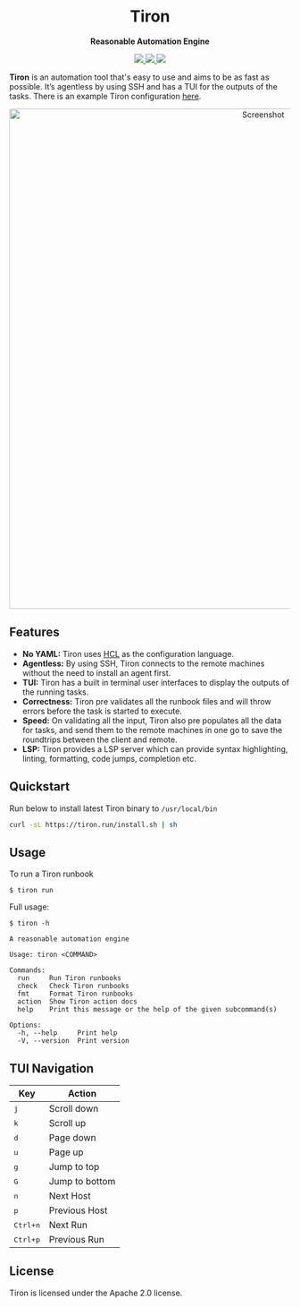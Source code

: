 <div align="center">
  
  # Tiron
  
  **Reasonable Automation Engine**
</div>

<div align="center">
  <a href="https://github.com/lapce/tiron/actions/workflows/ci.yml" target="_blank">
    <img src="https://github.com/lapce/tiron/actions/workflows/ci.yml/badge.svg" />
  </a>
  <a href="https://discord.gg/GK4uSQMT4X" target="_blank">
    <img src="https://img.shields.io/discord/946858761413328946?logo=discord" />
  </a>
  <a href="https://github.com/lapce/tiron/releases" target="_blank">
    <img src="https://img.shields.io/github/v/release/lapce/tiron" />
  </a>
</div>

**Tiron** is an automation tool that's easy to use and aims to be as fast as possible. It’s agentless by using SSH and has a TUI for the outputs of the tasks. There is an example Tiron configuration [here](https://github.com/lapce/tiron/tree/main/examples/example_tiron_project).

<div align="center">
  <img width="894" alt="Screenshot" src="https://github.com/lapce/tiron/assets/1169480/0c53b83e-901b-410e-afc3-3a4aa4917b93">
</div>

## Features
* **No YAML:** Tiron uses [HCL](https://github.com/hashicorp/hcl) as the configuration language.
* **Agentless:** By using SSH, Tiron connects to the remote machines without the need to install an agent first.
* **TUI:** Tiron has a built in terminal user interfaces to display the outputs of the running tasks.
* **Correctness:** Tiron pre validates all the runbook files and will throw errors before the task is started to execute.
* **Speed:** On validating all the input, Tiron also pre populates all the data for tasks, and send them to the remote machines in one go to save the roundtrips between the client and remote.  
* **LSP:** Tiron provides a LSP server which can provide syntax highlighting, linting, formatting, code jumps, completion etc. 

## Quickstart

Run below to install latest Tiron binary to ```/usr/local/bin```
```bash
curl -sL https://tiron.run/install.sh | sh
```

## Usage

To run a Tiron runbook

```console
$ tiron run
```

Full usage:

```console
$ tiron -h

A reasonable automation engine

Usage: tiron <COMMAND>

Commands:
  run     Run Tiron runbooks
  check   Check Tiron runbooks
  fmt     Format Tiron runbooks
  action  Show Tiron action docs
  help    Print this message or the help of the given subcommand(s)

Options:
  -h, --help     Print help
  -V, --version  Print version
```

## TUI Navigation

| Key                               | Action                |
| --------------------------------- | ------------          |
| <kbd>j</kbd>                      | Scroll down           |
| <kbd>k</kbd>                      | Scroll up             |
| <kbd>d</kbd>                      | Page down             |
| <kbd>u</kbd>                      | Page up               |
| <kbd>g</kbd>                      | Jump to top           |
| <kbd>G</kbd>                      | Jump to bottom        |
| <kbd>n</kbd>                      | Next Host             |
| <kbd>p</kbd>                      | Previous Host         |
| <kbd>Ctrl+n</kbd>                 | Next Run              |
| <kbd>Ctrl+p</kbd>                 | Previous Run          |

## License
Tiron is licensed under the Apache 2.0 license.
